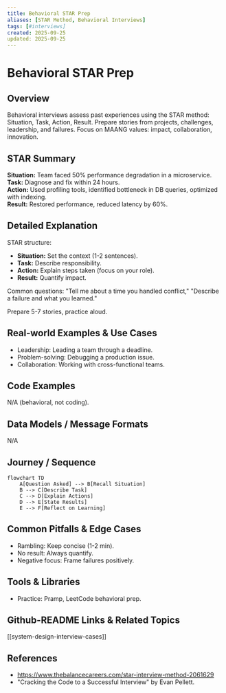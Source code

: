 ```yaml
---
title: Behavioral STAR Prep
aliases: [STAR Method, Behavioral Interviews]
tags: [#interviews]
created: 2025-09-25
updated: 2025-09-25
---
```


# Behavioral STAR Prep

## Overview
Behavioral interviews assess past experiences using the STAR method: Situation, Task, Action, Result. Prepare stories from projects, challenges, leadership, and failures. Focus on MAANG values: impact, collaboration, innovation.

## STAR Summary
**Situation:** Team faced 50% performance degradation in a microservice.  
**Task:** Diagnose and fix within 24 hours.  
**Action:** Used profiling tools, identified bottleneck in DB queries, optimized with indexing.  
**Result:** Restored performance, reduced latency by 60%.

## Detailed Explanation
STAR structure:
- **Situation:** Set the context (1-2 sentences).
- **Task:** Describe responsibility.
- **Action:** Explain steps taken (focus on your role).
- **Result:** Quantify impact.

Common questions: "Tell me about a time you handled conflict," "Describe a failure and what you learned."

Prepare 5-7 stories, practice aloud.

## Real-world Examples & Use Cases
- Leadership: Leading a team through a deadline.
- Problem-solving: Debugging a production issue.
- Collaboration: Working with cross-functional teams.

## Code Examples
N/A (behavioral, not coding).

## Data Models / Message Formats
N/A

## Journey / Sequence
```mermaid
flowchart TD
    A[Question Asked] --> B[Recall Situation]
    B --> C[Describe Task]
    C --> D[Explain Actions]
    D --> E[State Results]
    E --> F[Reflect on Learning]
```

## Common Pitfalls & Edge Cases
- Rambling: Keep concise (1-2 min).
- No result: Always quantify.
- Negative focus: Frame failures positively.

## Tools & Libraries
- Practice: Pramp, LeetCode behavioral prep.

## Github-README Links & Related Topics
[[system-design-interview-cases]]

## References
- https://www.thebalancecareers.com/star-interview-method-2061629
- "Cracking the Code to a Successful Interview" by Evan Pellett.
